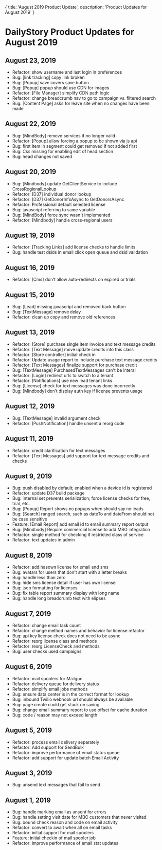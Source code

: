 {
	title: 'August 2019 Product Update',
	description: 'Product Updates for August 2019'
}
# DailyStory Product Updates for August 2019
## August 23, 2019
* Refactor: show username and last login in preferences
* Bug: [link tracking] copy link broken
* Bug: [Popup] save covers save button
* Bug: [Popup] popup should use CDN for images
* Refactor: [File Manager] simplify CDN path logic
* Refactor: change breadcrumb nav to go to campaign vs. filtered search
* Bug: [Content Page] asks for leave site when no changes have been made

## August 22, 2019
* Bug: [MindBody] remove services if no longer valid
* Refactor: [Popup] allow forcing a popup to be shown via js api
* Bug: first item in segment could get removed if not added first
* Bug: Css missing for enabling edit of head section
* Bug: head changes not saved

## August 20, 2019
* Bug: [Mindbody] update GetClientService to include CrossRegionalLookup
* Refactor: [D37] individual donor lookup
* Refactor: [D37] GetDonorInfoAsync to GetDonorsAsync
* Refactor: Professional default selected license
* Bug: javascript referring to same variable
* Bug: [MindBody] force sync wasn't implemented
* Refactor: [Mindbody] handle cross-regional users

## August 19, 2019
* Refactor: [Tracking Links] add license checks to handle limits
* Bug: handle test dsids in email click open queue and dsid validation

## August 16, 2019
* Refactor: [Cms] don't allow auto-redirects on expired or trials

## August 15, 2019
* Bug: [Lead] missing javascript and removed back button
* Bug: [TextMessage] remove delay
* Refactor: clean up copy and remove old references

## August 13, 2019 
* Refactor: [Store] purchase single item invoice and text message credits
* Refactor: [Text Message] move update credits into this class
* Refactor: [Store controller] initial check in
* Refactor: Update usage report to include purchase text message credits
* Refactor: [Text Messages] finalize support for purchase credit
* Bug: [TextMessage] PurchasedTextMessages can't be interal
* Refactor: [Login] redirect urls to switch to a tenant
* Refactor: [Notifications] use new lead tenant links
* Bug: [License] check for text messages was done incorrectly
* Bug: [Mindbody] don't display auth key if license prevents usage

## August 12, 2019
* Bug: [TextMessage] invalid argument check
* Refactor: [PushNotification] handle unsent a reorg code

## August 11, 2019
* Refactor: credit clarification for text messages
* Refactor: [Text Messages] add support for text message credits and checks

## August 9, 2019
* Bug: push disabled by default; enabled when a device id is registered
* Refactor: update D37 build package
* Bug: internal set prevents serialization; force license checks for free, trial, etc.
* Bug: [Popup] Report shows no popups when should say no leads
* Bug: [Search] ranged search, such as dateTo and dateFrom should not be case sensitive
* Feature: [Email Report] add email id to email summary report output
* Bug: [Mindbody] Require commercial license to add MBO integration
* Refactor: single method for checking if restricted class of service
* Refactor: text updates in admin

## August 8, 2019
* Refactor: add hasown license for email and sms
* Bug: avatars for users that don't start with a letter breaks
* Bug: handle less than zero
* Bug: hide sms license detail if user has own license
* Bug: json formatting for licenses
* Bug: fix table report summary display with long name
* Bug: handle long breadcrumb text with elipses

## August 7, 2019 
* Refactor: change email task count
* Refactor: change method names and behavior for license refactor
* Bug: api key license check does not need to be async
* Refactor: reorg license class and methods
* Refactor: reorg LicenseCheck and methods
* Bug: user checks used campaigns

## August 6, 2019
* Refactor: mail spoolers for Mailgun
* Refactor: delivery queue for delivery status
* Refactor: simplify email jobs methods
* Bug: ensure data center is in the correct format for lookup
* Bug: inbound Twilio webhook url should always be available
* Bug: page create could get stuck on saving
* Bug: change email summary report to use offset for cache duration
* Bug: code / reason may not exceed length

## August 5, 2019
* Refactor: process email delivery separately
* Refactor: Add support for SendBulk
* Refactor: improve performance of email status queue
* Refactor: add support for update batch Email Activity

## August 3, 2019
* Bug: unsend text messages that fail to send

## August 1, 2019
* Bug: handle marking email as unsent for errors
* Bug: handle setting visit date for MBO customers that never visited
* Bug: bound check reason and code on email activity
* Refactor: convert to await when all on email tasks
* Refactor: initial support for mail spoolers
* Feature: initial checkin of mail spooler job
* Refactor: improve performance of email stat updates
